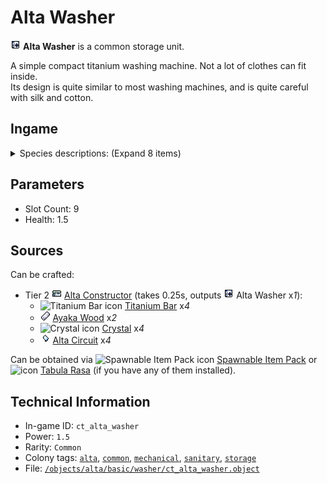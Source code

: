 # Alta Washer

<img src="https://raw.githubusercontent.com/Ceterai/Enternia/main/objects/alta/basic/washer/icon.png" alt="Alta Washer icon" loading="lazy" height="16px" width="auto" /> **Alta Washer** is a common storage unit.

A simple compact titanium washing machine. Not a lot of clothes can fit inside.  
Its design is quite similar to most washing machines, and is quite careful with silk and cotton.

## Ingame

<details markdown="1"><summary>Species descriptions: (Expand 8 items)</summary>

- Alta: Thankfully I don't need to wash anything right now.
- Apex: This looks like a small washing machine.
- Avian: Doesn't seem like this washing machine can fit a lot of clothes...
- Floran: Sssplashy-sspinny thing. Too ssmall for Floran, sssadly.
- Glitch: Confused. Do they make them this small?
- Human: A tiny washing machine. For tiny people, apparently.
- Hylotl: A pretty minimalistic washing machine. Quite compact.
- Novakid: A washer for some small dirty clothes.

</details>

## Parameters

- Slot Count: 9  
- Health: 1.5

## Sources

Can be crafted:

- Tier 2 ![ ](https://raw.githubusercontent.com/Ceterai/Enternia/main/objects/alta/crafting/constructor/icon2.png) [Alta Constructor](https://ceterai.github.io/MyEnternia/Wiki/AltaConstructor) (takes 0.25s, outputs <img src="https://raw.githubusercontent.com/Ceterai/Enternia/main/objects/alta/basic/washer/icon.png" alt="Alta Washer icon" loading="lazy" height="16px" width="auto" /> Alta Washer x*1*):
  - <img src="https://starbounder.org/mediawiki/images/9/94/Titanium_Bar.png" alt="Titanium Bar icon" loading="lazy" height="13px" width="14px" /> [Titanium Bar](https://starbounder.org/Titanium_Bar) x*4*
  - <img src="https://raw.githubusercontent.com/Ceterai/Enternia/main/items/generic/crafting/ct_ayaka_wood.png" alt="Ayaka Wood icon" loading="lazy" height="16px" width="auto" /> [Ayaka Wood](https://ceterai.github.io/MyEnternia/Wiki/AyakaWood) x*2*
  - <img src="https://starbounder.org/mediawiki/images/3/31/Crystal.png" alt="Crystal icon" loading="lazy" height="16px" width="12px" /> [Crystal](https://starbounder.org/Crystal) x*4*
  - <img src="https://raw.githubusercontent.com/Ceterai/Enternia/main/objects/alta/wired/circuit/icon.png" alt="Alta Circuit icon" loading="lazy" height="16px" width="auto" /> [Alta Circuit](https://ceterai.github.io/MyEnternia/Wiki/AltaCircuit) x*4*

Can be obtained via <img src="https://raw.githubusercontent.com/Silverfeelin/Starbound-SpawnableItemPack/master/interface/sip/iconSmall.png" alt="Spawnable Item Pack icon" width="18" height="14"/> [Spawnable Item Pack](https://steamcommunity.com/sharedfiles/filedetails/?id=733665104) or <img src="https://steamuserimages-a.akamaihd.net/ugc/263843960696222713/3EC9A7C005541F7D577EBCB8C5736B4EFC9973D6/" alt="icon" width="8" height="12"/> [Tabula Rasa](https://community.playstarbound.com/resources/the-tabula-rasa.3222/) (if you have any of them installed).

## Technical Information

- In-game ID: `ct_alta_washer`
- Power: `1.5`
- Rarity: `Common`
- Colony tags: [`alta`](https://ceterai.github.io/MyEnternia/Wiki/Tags/Alta), [`common`](https://ceterai.github.io/MyEnternia/Wiki/Tags/Common), [`mechanical`](https://ceterai.github.io/MyEnternia/Wiki/Tags/Mechanical), [`sanitary`](https://ceterai.github.io/MyEnternia/Wiki/Tags/Sanitary), [`storage`](https://ceterai.github.io/MyEnternia/Wiki/Tags/Storage)
- File: [`/objects/alta/basic/washer/ct_alta_washer.object`](https://github.com/Ceterai/Enternia/blob/main/objects/alta/basic/washer/ct_alta_washer.object)
